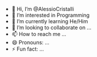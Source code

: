 - 👋 Hi, I’m @AlessioCristalli
- 👀 I’m interested in Programming
- 🌱 I’m currently learning He/Him
- 💞️ I’m looking to collaborate on ...
- 📫 How to reach me ...
- 😄 Pronouns: ...
- ⚡ Fun fact: ...

<!---
AlessioCristalli/AlessioCristalli is a ✨ special ✨ repository because its `README.md` (this file) appears on your GitHub profile.
You can click the Preview link to take a look at your changes.
--->
